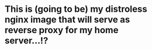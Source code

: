 # This is (going to be) my distroless nginx image that will serve as reverse proxy for my home server...!?